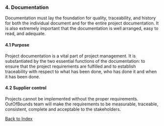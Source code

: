 ### **4. Documentation**
Documentation must lay the foundation for quality, traceability, and history for both the individual document and for the entire project documentation.
It is also extremely important that the documentation is well arranged, easy to read, and adequate.
#### __4.1 Purpose__
Project documentation is a vital part of project management. It is substantiated by the two essential functions of the documentation: to ensure that the project requirements are fulfilled and to establish traceability with respect to what has been done, who has done it and when it has been done.
#### __4.2 Supplier control__
Projects cannot be implemented without the proper requirements. OutOfBounds team will make the requirements to be measurable, traceable, consistent, complete and acceptable to the stakeholders.


[Back to Index](./index.md)
